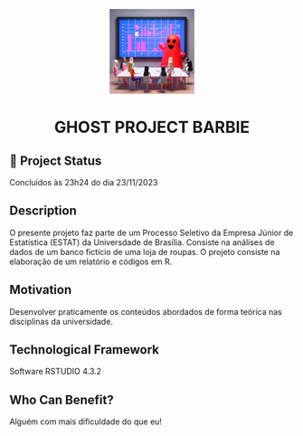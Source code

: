 <p align="center">
  <img src="ghost_ai.jpeg" alt="GHOST PROJECT BARBIE" width="150">
</p>
<h1 align="center"><strong>GHOST PROJECT BARBIE</strong></h1>


## 🚧 Project Status

Concluídos às 23h24 do dia 23/11/2023

## Description

O presente projeto faz parte de um Processo Seletivo da Empresa Júnior de Estatística (ESTAT) da Universdade de Brasília. Consiste na análises de dados de um banco fictício de uma loja de roupas. O projeto consiste na elaboração de um relatório e códigos em R.

## Motivation

Desenvolver praticamente os conteúdos abordados de forma teórica nas disciplinas da universidade.

## Technological Framework

Software RSTUDIO 4.3.2

## Who Can Benefit?

Alguém com mais dificuldade do que eu!
